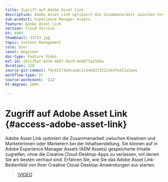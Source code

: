 ```yaml
---
title: Zugriff auf Adobe Asset Link
description: Adobe Asset Link optimiert die Zusammenarbeit zwischen Kreativen und Marketerinnen oder Marketern bei der Inhaltserstellung. Sie können auf in Adobe Experience Manager Assets (AEM Assets) gespeicherte Inhalte zugreifen, ohne die Creative Cloud-Desktop-Apps zu verlassen, mit denen Sie am besten vertraut sind. Erfahren Sie, wie Sie das Adobe Asset Link-Bedienfeld von Ihrer Creative Cloud-Desktop-Anwendungen aus starten.
sub-product: Experience Manager Assets
feature: Adobe Asset Link
version: Cloud Service
kt: 4904
thumbnail: 33733.jpg
topic: Content Management
role: User
level: Beginner
doc-type: Feature Video
exl-id: 261135af-4d26-4b07-8ec9-6e9875a158ba
duration: 220
source-git-commit: f4c621f3a9caa8c2c64b8323312343fe421a5aee
workflow-type: ht
source-wordcount: '112'
ht-degree: 100%

---
```


# Zugriff auf Adobe Asset Link {#access-adobe-asset-link}

Adobe Asset Link optimiert die Zusammenarbeit zwischen Kreativen und Marketerinnen oder Marketern bei der Inhaltserstellung. Sie können auf in Adobe Experience Manager Assets (AEM Assets) gespeicherte Inhalte zugreifen, ohne die Creative Cloud-Desktop-Apps zu verlassen, mit denen Sie am besten vertraut sind. Erfahren Sie, wie Sie das Adobe Asset Link-Bedienfeld von Ihrer Creative Cloud-Desktop-Anwendungen aus starten.

>[!VIDEO](https://video.tv.adobe.com/v/33733?quality=12&learn=on)

